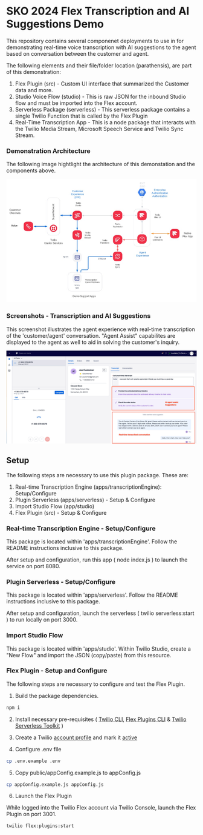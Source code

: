 # SKO 2024 Flex Transcription and AI Suggestions Demo

This repository contains several componenet deployments to use in for demonstrating real-time voice transcription with AI suggestions to the agent based on conversation between the customer and agent.

The following elements and their file/folder location (parathensis), are part of this demonstration:

1. Flex Plugin (src) - Custom UI interface that summarized the Customer data and more.
2. Studio Voice Flow (studio) - This is raw JSON for the inbound Studio flow and must be imported into the Flex account.
3. Serverless Package (serverless) - This serverless package contains a single Twilio Function that is called by the Flex Plugin
4. Real-Time Transcription App - This is a node package that interacts with the Twilio Media Stream, Microsoft Speech Service and Twilio Sync Stream.

### Demonstration Architecture

The following image hightlight the architecture of this demonstation and the components above.

![Demo](docs/demoArchitecture.jpg)

### Screenshots - Transcription and AI Suggestions
This screenshot illustrates the agent experience with real-time transcription of the 'customer/agent' conversation.  "Agent Assist" capabilites are displayed to the agent as well to aid in solving the customer's inquiry.

![Demo](docs/FlexScreenShot.jpg)

## Setup

The following steps are necessary to use this plugin package.  These are:

1. Real-time Transcription Engine (apps/transcriptionEngine): Setup/Configure
2. Plugin Serverless (apps/serverless) - Setup & Configure
3. Import Studio Flow (app/studio)
4. Flex Plugin (src) - Setup & Configure

### Real-time Transcription Engine - Setup/Configure
This package is located within 'apps/transcriptionEngine'. Follow the README instructions inclusive to this package.

After setup and configuration, run this app ( node index.js ) to launch the service on port 8080.

### Plugin Serverless - Setup/Configure
This package is located within 'apps/serverless'. Follow the README instructions inclusive to this package.

After setup and configuration, launch the serverless ( twilio serverless:start ) to run locally on port 3000.

### Import Studio Flow
This package is located within 'apps/studio'. Within Twilio Studio, create a "New Flow" and import the JSON (copy/paste) from this resource.

### Flex Plugin - Setup and Configure

The following steps are necessary to configure and test the Flex Plugin.

1. Build the package dependencies.

```sh
npm i
```

2. Install necessary pre-requisites ( [Twilio CLI](https://www.twilio.com/docs/twilio-cli/getting-started/install), [Flex Plugins CLI](https://www.twilio.com/docs/flex/developer/plugins/cli) & [Twilio Serverless Toolkit](https://www.twilio.com/docs/labs/serverless-toolkit) )

3. Create a Twilio [account profile](https://www.twilio.com/docs/twilio-cli/general-usage/profiles) and mark it [active](https://www.twilio.com/docs/twilio-cli/general-usage/profiles#set-an-active-profile)

4. Configure .env file
```sh
cp .env.example .env
```

5. Copy public/appConfig.example.js to appConfig.js

```sh
cp appConfig.example.js appConfig.js
```

6. Launch the Flex Plugin

While logged into the Twilio Flex account via Twilio Console, launch the Flex Plugin on port 3001.

```sh
twilio flex:plugins:start
```
